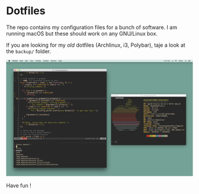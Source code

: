 # Dotfiles

The repo contains my configuration files for a bunch of software. I am running
macOS but these should work on any GNU/Linux box.

If you are looking for my _old_ dotfiles (Archlinux, i3, Polybar), taje a look
at the `backup/` folder.

<p align="center">
  <img src="screenshot.png" alt="Screenshot" width="800px">
</p>

Have fun !
